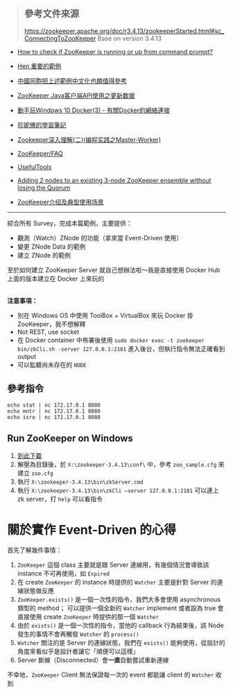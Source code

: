 > ## 參考文件來源
> https://zookeeper.apache.org/doc/r3.4.13/zookeeperStarted.html#sc_ConnectingToZooKeeper
> Base on version 3.4.13

- [How to check if ZooKeeper is running or up from command prompt?](https://stackoverflow.com/questions/29106546/how-to-check-if-zookeeper-is-running-or-up-from-command-prompt)  

- [Hen 重要的範例](https://zookeeper.apache.org/doc/r3.4.13/javaExample.html)

- [中國同胞把上述範例中文化也頗值得參考](http://www.cnblogs.com/haippy/archive/2012/07/20/2600077.html)

- [ZooKeeper Java客户端API使用之更新数据](https://my.oschina.net/lvyi/blog/521846)

- [動手玩Windows 10 Docker(3) - 有關Docker的網絡連接](https://dotblogs.com.tw/swater111/2017/01/03/171042)

- [珍妮佛的學習筆記](https://cutejaneii.wordpress.com/2017/07/24/docker-10-%E7%94%A8docker%E5%BB%BA%E7%AB%8Bzookeeper-clustermulti-host/)

- [Zookeeper深入理解(二)(编程实践之Master-Worker)](https://t.hao0.me/zookeeper/2015/03/02/zk-program-master-worker.html)

- [ZooKeeper/FAQ](https://wiki.apache.org/hadoop/ZooKeeper/FAQ) 

- [UsefulTools](https://cwiki.apache.org/confluence/display/ZOOKEEPER/UsefulTools)

- [Adding 2 nodes to an existing 3-node ZooKeeper ensemble without losing the Quorum](https://gist.github.com/miketheman/6057930)

- [ZooKeeper介绍及典型使用场景](https://blog.csdn.net/liuxinghao/article/details/42747625)

- - - - - -

綜合所有 Survey，完成本篇範例，主要提供：

- 觀測（Watch）ZNode 的功能（拿來當 Event-Driven 使用）
- 變更 ZNode Data 的範例
- 建立 ZNode 的範例


至於如何建立 ZooKeeper Server 就自己想辦法啦～我是直接使用 Docker Hub 上面的版本建立在 Docker 上來玩的
<br/><br/>

**注意事項：**

- 別在 Windows OS 中使用 ToolBox + VirtualBox 來玩 Docker 掛 ZooKeeper，我不想解釋
- Not REST, use socket
- 在 Docker container 中佈署後使用
	`sudo docker exec -t zookeeper bin/zkCli.sh -server 127.0.0.1:2181`
	進入後台，但執行指令無法正確看到 output
- 可以監聽尚未存在的 `NODE`


參考指令
--------

```
echo stat | nc 172.17.0.1 8080
echo mntr | nc 172.17.0.1 8080
echo isro | nc 172.17.0.1 8080
```


Run ZooKeeper on Windows
------------------------

1. [到此下載](http://apache.stu.edu.tw/zookeeper/)
2. 解壓為目錄後，於 `X:\zookeeper-3.4.13\conf\` 中，參考 `zoo_sample.cfg` 來建立 `zoo.cfg`
3. 執行 `X:\zookeeper-3.4.13\bin\zkServer.cmd`
4. 執行 `X:\zookeeper-3.4.13\bin\zkCli –server 127.0.0.1:2181` 可以連上 zk server，打 `help` 可以看指令


關於實作 Event-Driven 的心得
============================


首先了解幾件事情：

1. `ZooKeeper` 這個 class 主要就是跟 Server 連線用，有幾個情況會導致該 instance 不可再使用，如 `Expired`
2. 在 create `ZooKeeper` 的 instance 時提供的 `Watcher` 主要是針對 Server 的連線狀態做反應
3. `ZooKeeper.exists()` 是一個一次性的指令，我們大多會使用 asynchronous 類型的 method；
	可以提供一個全新的 `Watcher` implement 或者設為 true 會直接使用 create `ZooKeeper` 時提供的那一個 `Watcher`
4. 由於 `exists()` 是一個一次性的指令，當他的 callback 行為結束後，該 Node 發生的事情不會再觸發 `Watcher` 的 `process()`
5. `Watcher` 關注的是 Server 的連線狀態，我們在 `exists()` 能夠使用，從設計的角度來看似乎是設計者讓它「順便可以這樣」
6. Server 斷線（Disconnected）會**一直**自動嘗試重新連線

不幸地，`ZooKeeper` Client 無法保證每一次的 event 都能讓 client 的 `Watcher` 收到
